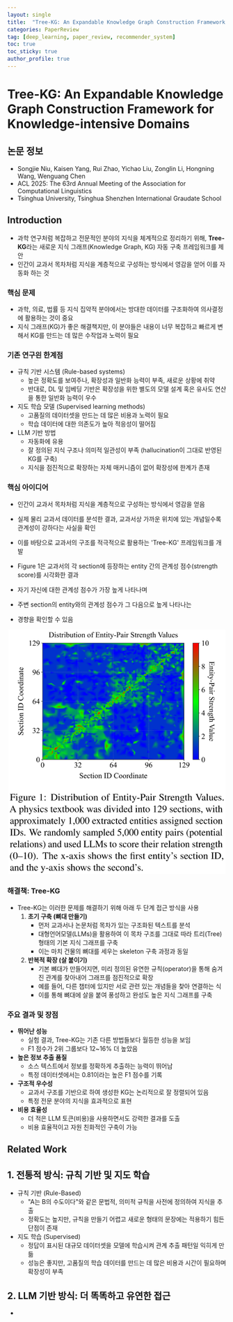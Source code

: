 ```yaml
---
layout: single
title:  "Tree-KG: An Expandable Knowledge Graph Construction Framework for Knowledge-intensive Domains"
categories: PaperReview
tag: [deep_learning, paper_review, recommender_system]
toc: true
toc_sticky: true
author_profile: true
---
```


# Tree-KG: An Expandable Knowledge Graph Construction Framework for Knowledge-intensive Domains
## 논문 정보
- Songjie Niu, Kaisen Yang, Rui Zhao, Yichao Liu, Zonglin Li, Hongning Wang, Wenguang Chen
- ACL 2025: The 63rd Annual Meeting of the Association for Computational Linguistics
- Tsinghua University, Tsinghua Shenzhen International Graudate School

## Introduction
- 과학 연구처럼 복잡하고 전문적인 분야의 지식을 체계적으로 정리하기 위해, **Tree-KG**라는 새로운 지식 그래프(Knowledge Graph, KG) 자동 구축 프레임워크를 제안
- 인간이 교과서 목차처럼 지식을 계층적으로 구성하는 방식에서 영감을 얻어 이를 자동화 하는 것

### 핵심 문제
- 과학, 의료, 법률 등 지식 집약적 분야에서는 방대한 데이터를 구조화하여 의사결정에 활용하는 것이 중요
- 지식 그래프(KG)가 좋은 해결책지만, 이 분야들은 내용이 너무 복잡하고 빠르게 변해서 KG를 만드는 데 많은 수작업과 노력이 필요

### 기존 연구읜 한계점
- 규칙 기반 시스템 (Rule-based systems)
    - 높은 정확도를 보여주나, 확장성과 일반화 능력이 부족, 새로운 상황에 취약
    - 반대로, DL 및 임베딩 기반은 확장성을 위한 별도의 모델 설계 혹은 유사도 연산을 통한 일반화 능력이 우수
- 지도 학습 모델 (Supervised learning methods)
    - 고품질의 데이터셋을 만드는 데 많은 비용과 노력이 필요
    - 학습 데이터에 대한 의존도가 높아 적응성이 떨어짐
- LLM 기반 방법
    - 자동화에 유용
    - 잘 정의된 지식 구조나 의미적 일관성이 부족 (hallucination이 그대로 반영된 KG를 구축)
    - 지식을 점진적으로 확장하는 자체 매커니즘이 없어 확장성에 한계가 존재

### 핵심 아이디어
- 인간이 교과서 목차처럼 지식을 계층적으로 구성하는 방식에서 영감을 얻음
- 실제 물리 교과서 데이터를 분석한 결과, 교과서상 가까운 위치에 있는 개념일수록 관계성이 강하다는 사실을 확인
- 이를 바탕으로 교과서의 구조를 적극적으로 활용하는 'Tree-KG' 프레임워크를 개발

- Figure 1은 교과서의 각 section에 등장하는 entity 간의 관계성 점수(strength score)를 시각화한 결과
- 자기 자신에 대한 관계성 점수가 가장 높게 나타나며
- 주변 section의 entity와의 관계성 점수가 그 다음으로 높게 나타나는
- 경향을 확인할 수 있음

<div align="center">
    <img src="/images/2025-09-30-Tree_KG/figure_1.png" alt="figure_1" width="500">
</div>

### 해결책: Tree-KG
- Tree-KG는 이러한 문제를 해결하기 위해 아래 두 단계 접근 방식을 사용
    1. **초기 구축 (뼈대 만들기)**
        - 먼저 교과서나 논문처럼 목차가 있는 구조화된 텍스트를 분석
        - 대형언어모델(LLMs)을 활용하여 이 목차 구조를 그대로 따라 트리(Tree) 형태의 기본 지식 그래프를 구축
        - 이는 마치 건물의 뼈대를 세우는 skeleton 구축 과정과 동일
    2. **반복적 확장 (살 붙이기)**
        - 기본 뼈대가 만들어지면, 미리 정의된 유연한 규칙(operator)을 통해 숨겨진 관계를 찾아내어 그래프를 점진적으로 확장
        - 예를 들어, 다른 챕터에 있지만 서로 관련 있는 개념들을 찾아 연결하는 식
        - 이를 통해 뼈대에 살을 붙여 풍성하고 완성도 높은 지식 그래프를 구축

### 주요 결과 및 장점
- **뛰어난 성능**
    - 실험 결과, Tree-KG는 기존 다른 방법들보다 월등한 성능을 보임
    - F1 점수가 2위 그룹보다 12~16% 더 높았음
- **높은 정보 추출 품질**
    - 소스 텍스트에서 정보를 정확하게 추출하는 능력이 뛰어남
    - 특정 데이터셋에서는 0.81이라는 높은 F1 점수를 기록
- **구조적 우수성**
    - 교과서 구조를 기반으로 하여 생성한 KG는 논리적으로 잘 정렬되어 있음
    - 특정 전문 분야의 지식을 효과적으로 표현
- **비용 효율성**
    - 더 적은 LLM 토큰(비용)을 사용하면서도 강력한 결과를 도출
    - 비용 효율적이고 자원 친화적인 구축이 가능

## Related Work
## 1. 전통적 방식: 규칙 기반 및 지도 학습
- 규칙 기반 (Rule-Based)
    - "A는 B의 수도이다"와 같은 문법적, 의미적 규칙을 사전에 정의하여 지식을 추출
    - 정확도는 높지만, 규칙을 만들기 어렵고 새로운 형태의 문장에는 적용하기 힘든 단점이 존재
- 지도 학습 (Supervised)
    - 정답이 표시된 대규모 데이터셋을 모델에 학습시켜 관계 추출 패턴일 익히게 만듦
    - 성능은 좋지만, 고품질의 학습 데이터를 만드는 데 많은 비용과 시간이 필요하며 확장성이 부족

## 2. LLM 기반 방식: 더 똑똑하고 유연한 접근
- 